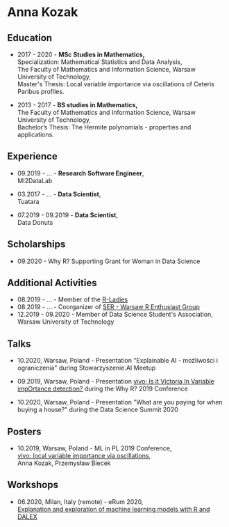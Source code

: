# Anna Kozak

## Education

* 2017 - 2020 - **MSc Studies in Mathematics,**  <br /> 
Specialization: Mathematical Statistics and Data Analysis,  <br /> 
The Faculty of Mathematics and Information Science, Warsaw University of Technology, <br /> 
Master's Thesis: Local variable importance via oscillations of Ceteris Paribus profiles.

* 2013 - 2017 - **BS studies in Mathematics,** <br /> 
The Faculty of Mathematics and Information Science, Warsaw University of Technology, <br /> 
Bachelor’s Thesis: The Hermite polynomials - properties and applications.

## Experience

* 09.2019 - ... - **Research Software Engineer**, <br /> 
 MI2DataLab

* 03.2017 - ... - **Data Scientist**, <br /> 
 Tuatara

* 07.2019 - 09.2019 - **Data Scientist**, <br /> 
 Data Donuts

## Scholarships

* 09.2020 - Why R? Supporting Grant for Woman in Data Science

## Additional Activities

* 08.2019 - ... -  Member of the [R-Ladies](https://rladies.org)
* 08.2019 - ... - Coorganizer of [SER - Warsaw R Enthusiast Group](https://www.meetup.com/Spotkania-Entuzjastow-R-Warsaw-R-Users-Group-Meetup/)
* 12.2019 - 09.2020 - Member of Data Science Student's Association, Warsaw University of Technology


## Talks

* 10.2020, Warsaw, Poland - Presentation "Explainable AI - możliwości i ograniczenia" during Stowarzyszenie.AI Meetup

* 09.2019, Warsaw, Poland - Presentation [vivo: Is it Victoria In Variable impOrtance detection?](https://github.com/WhyR2019/presentations/blob/master/Lightnings/vivo.pdf) during the Why R? 2019 Conference

* 10.2020, Warsaw, Poland - Presentation "What are you paying for when buying a house?" during the Data Science Summit 2020

## Posters

* 10.2019, Warsaw, Poland -  ML in PL 2019 Conference,</br>
[vivo: local variable importance via oscillations](https://github.com/mi2-warsaw/MI2/blob/master/Plakaty/2019_11_Anna_Kozak_vivo_MLinPL.pdf), </br>
Anna Kozak, Przemysław Biecek


## Workshops

* 06.2020, Milan, Italy (remote) - eRum 2020, </br>
[Explanation and exploration of machine learning models with R and DALEX](https://github.com/pbiecek/XAIatERUM2020)

